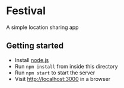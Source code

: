 # Festival
A simple location sharing app

## Getting started

- Install [node.js](https://nodejs.org/en/)
- Run `npm install` from inside this directory
- Run `npm start` to start the server
- Visit [http://localhost:3000](http://localhost:3000) in a browser
